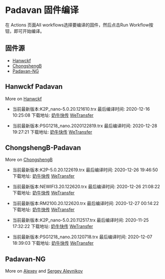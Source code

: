 # Padavan 固件编译
在 Actions 页面All workflows选择要编译的固件，然后点击Run Workflow按钮，即可开始编译。
## 固件源

- [Hanwckf](#Hanwckf-Padavan)
- [ChongshengB](#ChongshengB-Padavan)
- [Padavan-NG](#Padavan-NG)

## Hanwckf Padavan
More on [Hanwckf](https://github.com/hanwckf/rt-n56u/)

* 当前最新版本:K2P_nano-5.0.20.121610.trx  最后编译时间: 2020-12-16 10:25:08  下载地址: [奶牛快传](https://cowtransfer.com/s/83ffedd5af6c41)  [WeTransfer](https://we.tl/t-68dQHMmmLl)

* 当前最新版本:PSG1218_nano.2020122819.trx  最后编译时间: 2020-12-28 19:27:21  下载地址: [奶牛快传](https://cowtransfer.com/s/16addd1703434f)  [WeTransfer](https://we.tl/t-QzlR8ulgdy)


















## ChongshengB-Padavan
More on [ChongshengB](https://github.com/chongshengB/rt-n56u)



* 当前最新版本:K2P-5.0.20.122619.trx  最后编译时间: 2020-12-26 19:46:50  下载地址: [奶牛快传](https://cowtransfer.com/s/52fa90723b0847)  [WeTransfer](https://we.tl/t-0vppJ4N2mr)

* 当前最新版本:NEWIFI3.20.122620.trx  最后编译时间: 2020-12-26 21:08:22  下载地址: [奶牛快传](https://cowtransfer.com/s/06fe94f65b6043)  [WeTransfer](https://we.tl/t-qihqZXSeu7)

* 当前最新版本:RM2100.20.122620.trx  最后编译时间: 2020-12-27 00:14:22  下载地址: [奶牛快传](https://cowtransfer.com/s/b831763d1bc54e)  [WeTransfer](https://we.tl/t-icGhFyDuHo)

* 当前最新版本:K2P_nano-5.0.20.112517.trx  最后编译时间: 2020-11-25 17:32:22  下载地址: [奶牛快传](https://cowtransfer.com/s/4c9b5eec138d45)  [WeTransfer](https://we.tl/t-FQvyJVhfQP)

* 当前最新版本:PSG1218_nano.20.120718.trx  最后编译时间: 2020-12-07 18:39:03  下载地址: [奶牛快传](https://cowtransfer.com/s/644104d175f94a)  [WeTransfer](https://we.tl/t-NA2dJP3BpZ)













## Padavan-NG
More on [Alexey](https://gitlab.com/dm38/padavan-ng) and [Sergey Aleynikov](https://github.com/dur-randir/padavan-ng)
